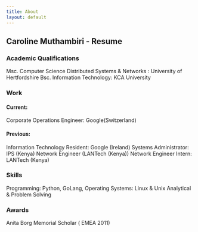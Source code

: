 ```yaml
---
title: About
layout: default
---
```

## Caroline Muthambiri - Resume

### Academic Qualifications
Msc. Computer Science Distributed Systems & Networks : University of Hertfordshire 
Bsc. Information Technology: KCA University


### Work 
#### Current: 
Corporate Operations Engineer: Google(Switzerland)

#### Previous: 
Information Technology Resident: Google (Ireland)
Systems Administrator: IPS (Kenya)
Network Engineer (LANTech (Kenya))
Network Engineer Intern: LANTech (Kenya)


### Skills
Programming: Python, GoLang, 
Operating Systems: Linux & Unix 
Analytical & Problem Solving 

### Awards
Anita Borg Memorial Scholar ( EMEA 2011)


